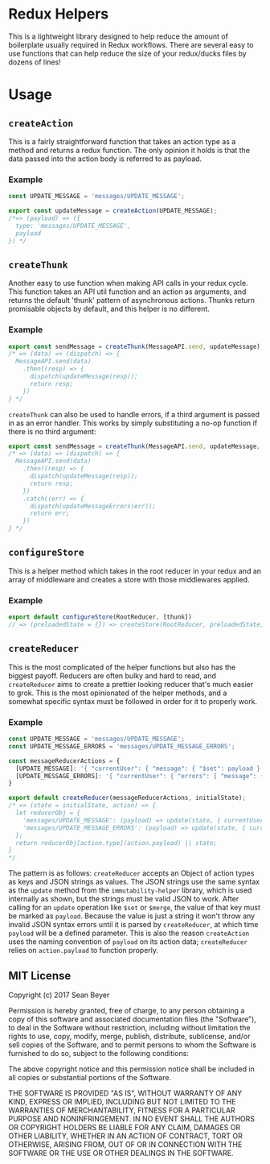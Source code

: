 # Redux Helpers

This is a lightweight library designed to help reduce the amount of boilerplate usually required in Redux workflows. There are several easy to use functions that can help reduce the size of your redux/ducks files by dozens of lines!

# Usage

## `createAction`

This is a fairly straightforward function that takes an action type as a method and returns a redux function. The only opinion it holds is that the data passed into the action body is referred to as payload.

### Example
```js
const UPDATE_MESSAGE = 'messages/UPDATE_MESSAGE';

export const updateMessage = createAction(UPDATE_MESSAGE); 
/*=> (payload) => ({
  type: 'messages/UPDATE_MESSAGE',
  payload
}) */
```

## `createThunk`

Another easy to use function when making API calls in your redux cycle. This function takes an API util function and an action as arguments, and returns the default 'thunk' pattern of asynchronous actions. Thunks return promisable objects by default, and this helper is no different.

### Example
```js
export const sendMessage = createThunk(MessageAPI.send, updateMessage);
/* => (data) => (dispatch) => {
  MessageAPI.send(data)
    .then((resp) => {
      dispatch(updateMessage(resp));
      return resp;
    })
} */
```

`createThunk` can also be used to handle errors, if a third argument is passed in as an error handler. This works by simply substituting a no-op function if there is no third argument:

```js
export const sendMessage = createThunk(MessageAPI.send, updateMessage, updateMessageErrors);
/* => (data) => (dispatch) => {
  MessageAPI.send(data)
    .then((resp) => {
      dispatch(updateMessage(resp));
      return resp;
    })
    .catch((err) => {
      dispatch(updateMessageErrors(err));
      return err;
    })
} */
```

## `configureStore`

This is a helper method which takes in the root reducer in your redux and an array of middleware and creates a store with those middlewares applied.

### Example
```js
export default configureStore(RootReducer, [thunk])
// => (preloadedState = {}) => createStore(RootReducer, preloadedState, applyMiddleware(thunk))
```

## `createReducer`

This is the most complicated of the helper functions but also has the biggest payoff. Reducers are often bulky and hard to read, and `createReducer` aims to create a prettier looking reducer that's much easier to grok. This is the most opinionated of the helper methods, and a somewhat specific syntax must be followed in order for it to properly work.

### Example
```js
const UPDATE_MESSAGE = 'messages/UPDATE_MESSAGE';
const UPDATE_MESSAGE_ERRORS = 'messages/UPDATE_MESSAGE_ERRORS';

const messageReducerActions = {
  [UPDATE_MESSAGE]: '{ "currentUser": { "message": { "$set": payload } } }',
  [UPDATE_MESSAGE_ERRORS]: '{ "currentUser": { "errors": { "message": { "$set": payload } } } }'
}

export default createReducer(messageReducerActions, initialState);
/* => (state = initialState, action) => {
  let reducerObj = {
    'messages/UPDATE_MESSAGE': (payload) => update(state, { currentUser: { message: { $set: payload } }),
    'messages/UPDATE_MESSAGE_ERRORS': (payload) => update(state, { currentUser: { errors: { message: { $set: payload } } } })
  };
  return reducerObj[action.type](action.payload) || state;
}
*/
```

The pattern is as follows: `createReducer` accepts an Object of action types as keys and JSON strings as values. The JSON strings use the same syntax as the `update` method from the `immutability-helper` library, which is used internally as shown, but the strings must be valid JSON to work. After calling for an `update` operation like `$set` or `$merge`, the value of that key must be marked as `payload`. Because the value is just a string it won't throw any invalid JSON syntax errors until it is parsed by `createReducer`, at which time `payload` will be a defined parameter. This is also the reason `createAction` uses the naming convention of `payload` on its action data; `createReducer` relies on `action.payload` to function properly.

## MIT License

Copyright (c) 2017 Sean Beyer

Permission is hereby granted, free of charge, to any person obtaining a copy
of this software and associated documentation files (the "Software"), to deal
in the Software without restriction, including without limitation the rights
to use, copy, modify, merge, publish, distribute, sublicense, and/or sell
copies of the Software, and to permit persons to whom the Software is
furnished to do so, subject to the following conditions:

The above copyright notice and this permission notice shall be included in all
copies or substantial portions of the Software.

THE SOFTWARE IS PROVIDED "AS IS", WITHOUT WARRANTY OF ANY KIND, EXPRESS OR
IMPLIED, INCLUDING BUT NOT LIMITED TO THE WARRANTIES OF MERCHANTABILITY,
FITNESS FOR A PARTICULAR PURPOSE AND NONINFRINGEMENT. IN NO EVENT SHALL THE
AUTHORS OR COPYRIGHT HOLDERS BE LIABLE FOR ANY CLAIM, DAMAGES OR OTHER
LIABILITY, WHETHER IN AN ACTION OF CONTRACT, TORT OR OTHERWISE, ARISING FROM,
OUT OF OR IN CONNECTION WITH THE SOFTWARE OR THE USE OR OTHER DEALINGS IN THE
SOFTWARE.
